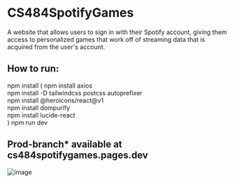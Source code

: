 # CS484SpotifyGames
A website that allows users to sign in with their Spotify account, giving them access to personalized games that work off of streaming data that is acquired from the user's account.


## How to run:

npm install
(
npm install axios   
npm install -D tailwindcss postcss autoprefixer   
npm install @heroicons/react@v1   
npm install dompurify   
npm install lucide-react   
)
npm run dev   
  
## Prod-branch* available at **cs484spotifygames.pages.dev**


![image](https://github.com/user-attachments/assets/b38badab-2801-4432-8adf-4646e1cce7a5)
